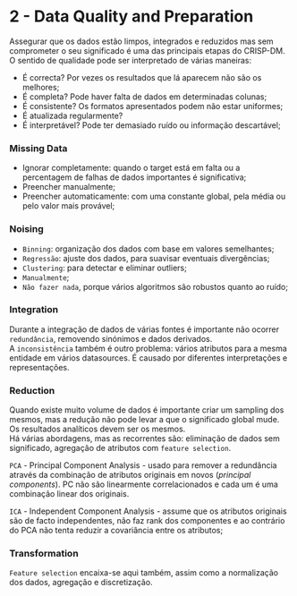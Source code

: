 # 2 - Data Quality and Preparation

Assegurar que os dados estão limpos, integrados e reduzidos mas sem comprometer o seu significado é uma das principais etapas do CRISP-DM. O sentido de qualidade pode ser interpretado de várias maneiras:

- É correcta? Por vezes os resultados que lá aparecem não são os melhores;
- É completa? Pode haver falta de dados em determinadas colunas;
- É consistente? Os formatos apresentados podem não estar uniformes;
- É atualizada regularmente? 
- É interpretável? Pode ter demasiado ruído ou informação descartável;

### Missing Data

- Ignorar completamente: quando o target está em falta ou a percentagem de falhas de dados importantes é significativa;
- Preencher manualmente;
- Preencher automaticamente: com uma constante global, pela média ou pelo valor mais provável;

### Noising

- `Binning`: organização dos dados com base em valores semelhantes;
- `Regressão`: ajuste dos dados, para suavisar eventuais divergências;
- `Clustering`: para detectar e eliminar outliers;
- `Manualmente`;
- `Não fazer nada`, porque vários algoritmos são robustos quanto ao ruído;

### Integration

Durante a integração de dados de várias fontes é importante não ocorrer `redundância`, removendo sinónimos e dados derivados. <br>
A `inconsistência` também é outro problema: vários atributos para a mesma entidade em vários datasources. É causado por diferentes interpretações e representações.

### Reduction

Quando existe muito volume de dados é importante criar um sampling dos mesmos, mas a redução não pode levar a que o significado global mude. Os resultados analíticos devem ser os mesmos. <br>
Há várias abordagens, mas as recorrentes são: eliminação de dados sem significado, agregação de atributos com `feature selection`.

`PCA` - Principal Component Analysis - usado para remover a redundância através da combinação de atributos originais em novos (*principal components*). PC não são linearmente correlacionados e cada um é uma combinação linear dos originais.

`ICA` - Independent Component Analysis - assume que os atributos originais são de facto independentes,  não faz rank dos componentes e ao contrário do PCA não tenta reduzir a covariância entre os atributos;

### Transformation

`Feature selection` encaixa-se aqui também, assim como a normalização dos dados, agregação e discretização.